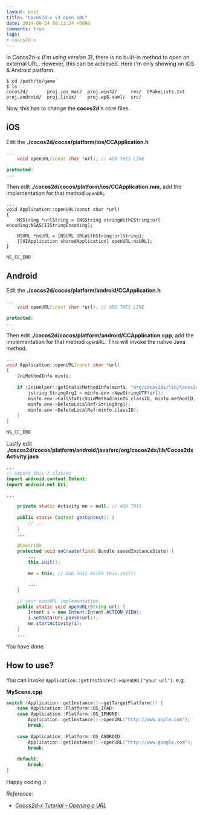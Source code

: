 ```yaml
---
layout: post
title: "Cocos2d-x v3 open URL"
date: 2014-09-24 08:13:34 +0800
comments: true
tags: 
- cocos2d-x
---
```


In Cocos2d-x _(I'm using version 3)_, there is no built-in method to open an external URL. However, this can be achieved. Here I'm only showing on iOS & Android platform.

```
$ cd /path/to/game
$ ls
cocos2d/       proj.ios_mac/  proj.win32/     res/  CMakeLists.txt
proj.android/  proj.linux/    proj.wp8-xaml/  src/
```

Now, this has to change the **cocos2d**'s core files.

## iOS

Edit the **./cocos2d/cocos/platform/ios/CCApplication.h**

```cpp
...
    void openURL(const char *url); // ADD THIS LINE

protected:
...
```

Then edit **./cocos2d/cocos/platform/ios/CCApplication.mm**, add the implementation for that method `openURL`

```obj-c
...
void Application::openURL(const char *url)
{
    NSString *urlString = [NSString stringWithCString:url encoding:NSASCIIStringEncoding];
    
    NSURL *nsURL = [NSURL URLWithString:urlString];
    [[UIApplication sharedApplication] openURL:nsURL];
}

NS_CC_END
```

## Android

Edit the **./cocos2d/cocos/platform/android/CCApplication.h**

```cpp
...
    void openURL(const char *url); // ADD THIS LINE

protected:
...
```

Then edit **./cocos2d/cocos/platform/android/CCApplication.cpp**, add the implementation for that method `openURL`. This will invoke the native Java method.

```cpp
...
void Application::openURL(const char *url)
{
    JniMethodInfo minfo;
    
    if (JniHelper::getStaticMethodInfo(minfo, "org/cocos2dx/lib/Cocos2dxActivity", "openURL", "(Ljava/lang/String;)V")) {
        jstring StringArg1 = minfo.env->NewStringUTF(url);
        minfo.env->CallStaticVoidMethod(minfo.classID, minfo.methodID, StringArg1);
        minfo.env->DeleteLocalRef(StringArg1);
        minfo.env->DeleteLocalRef(minfo.classID);
    }
}

NS_CC_END
```

Lastly edit **./cocos2d/cocos/platform/android/java/src/org/cocos2dx/lib/Cocos2dxActivity.java**

```java
...
// import this 2 classes
import android.content.Intent;
import android.net.Uri;

...

    private static Activity me = null; // ADD THIS
        
    public static Context getContext() {
        // ...
    }
    ...

    @Override
    protected void onCreate(final Bundle savedInstanceState) {
        ...
        this.init();
        
        me = this; // ADD THIS AFTER this.init()

        ...
    }

    // your openURL implementation
    public static void openURL(String url) {
        Intent i = new Intent(Intent.ACTION_VIEW);
        i.setData(Uri.parse(url));
        me.startActivity(i);
    }
    ...
```

You have done.

## How to use?

You can invoke `Application::getInstance()->openURL("your url")`. e.g.

**MyScene.cpp**

```cpp
switch (Application::getInstance()->getTargetPlatform()) {
    case Application::Platform::OS_IPAD:
    case Application::Platform::OS_IPHONE:
        Application::getInstance()->openURL("http://www.apple.com");
        break;
        
    case Application::Platform::OS_ANDROID:
        Application::getInstance()->openURL("http://www.google.com");
        break;
        
    default:
        break;
}
```

Happy coding :)

_Reference:_

- _[Cocos2d-x Tutorial - Opening a URL](http://www.youtube.com/watch?v=QdrCZvOXssY)_

